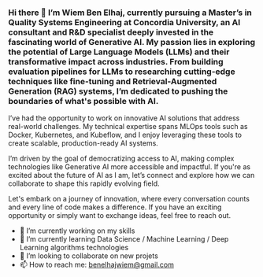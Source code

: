 ### Hi there 👋 I’m Wiem Ben Elhaj, currently pursuing a Master’s in Quality Systems Engineering at Concordia University, an AI consultant and R&D specialist deeply invested in the fascinating world of Generative AI. My passion lies in exploring the potential of Large Language Models (LLMs) and their transformative impact across industries. From building evaluation pipelines for LLMs to researching cutting-edge techniques like fine-tuning and Retrieval-Augmented Generation (RAG) systems, I’m dedicated to pushing the boundaries of what's possible with AI.

I’ve had the opportunity to work on innovative AI solutions that address real-world challenges. My technical expertise spans MLOps tools such as Docker, Kubernetes, and Kubeflow, and I enjoy leveraging these tools to create scalable, production-ready AI systems.

I’m driven by the goal of democratizing access to AI, making complex technologies like Generative AI more accessible and impactful. If you're as excited about the future of AI as I am, let’s connect and explore how we can collaborate to shape this rapidly evolving field.

Let's embark on a journey of innovation, where every conversation counts and every line of code makes a difference. If you have an exciting opportunity or simply want to exchange ideas, feel free to reach out.

<!--
Here are some ideas to get you started:
- 😄 Pronouns: ...
- ⚡ Fun fact: ...
- 🤔 I’m looking for help with ...
- 💬 Ask me about ...
-->

- 🔭 I’m currently working on my skills
- 🌱 I’m currently learning Data Science / Machine Learning / Deep Learning algorithms technologies
- 👯 I’m looking to collaborate on new projets 
- 📫 How to reach me: benelhajwiem@gmail.com


